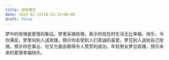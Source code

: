 ```yaml
---
title: 白玫瑰花
date: 2020-02-15T20:54:12+08:00
draft: false
---
```


梦中的玫瑰是爱情的象征。梦里采摘玫瑰，表示你现在的生活无比幸福、快乐，令你满足。梦里向别人送玫瑰，预示你会受到人们真诚的喜爱。梦见别人送给自己玫瑰，预示你在事业、社交方面会取得令人赞赏的成功。年轻男女梦见玫瑰，预示未来的爱情幸福快乐。